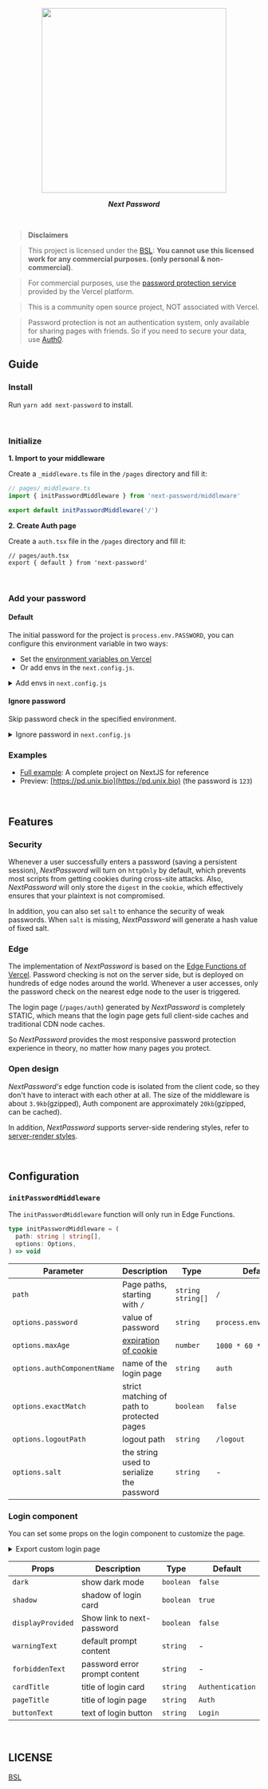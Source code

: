 <p align="center" height="370">
<img align="center" height="370" src="https://user-images.githubusercontent.com/11304944/151491082-c5cd5a37-0fff-4412-891a-bea791045824.png">
</p>
<p align="center" height="370">
<b><i>Next Password</i></b>
</p>

<br /> 


> **Disclaimers**

> This project is licensed under the [BSL](./BSL.txt): **You cannot use this licensed work for any commercial purposes. (only personal & non-commercial)**. 

> For commercial purposes, use the [password protection service](https://vercel.com/docs/concepts/projects/overview#password-protection) provided by the Vercel platform.

> This is a community open source project, NOT associated with Vercel.

> Password protection is not an authentication system, only available for sharing pages with friends. So if you need to secure your data, use [Auth0](https://auth0.com/).

## Guide

### Install

Run `yarn add next-password` to install.

<br/>

### Initialize

**1. Import to your middleware**

Create a `_middleware.ts` file in the `/pages` directory and fill it:

```ts
// pages/_middleware.ts
import { initPasswordMiddleware } from 'next-password/middleware'

export default initPasswordMiddleware('/')
```

**2. Create Auth page**

Create a `auth.tsx` file in the `/pages` directory and fill it:

```tsx
// pages/auth.tsx
export { default } from 'next-password'
```

<br/>

### Add your password

#### Default

The initial password for the project is `process.env.PASSWORD`, you can configure this environment variable in two ways:

- Set the [environment variables on Vercel](https://vercel.com/docs/concepts/projects/environment-variables)
- Or add envs in the `next.config.js`.

<details>
<summary>Add envs in <code>next.config.js</code></summary>

```js 
// next.config.js
module.exports = {
  env: {
    PASSWORD: 'test',
  }
});
```

</details>

#### Ignore password

Skip password check in the specified environment.

<details>
<summary>Ignore password in <code>next.config.js</code></summary>

```js 
// next.config.js
// When developing locally, the env of the "VERCEL_ENV" is empty, so you can skip the password checking.
module.exports = {
  env: {
    IGNORE_PASSWORD: !process.env.VERCEL_ENV,
  }
});
```

</details>

### Examples

- [Full example](https://github.com/unix/next-password/blob/master/examples/typescript): A complete project on NextJS for reference
- Preview: [https://pd.unix.bio](https://pd.unix.bio) (the password is `123`)

<br/>

## Features

### Security

Whenever a user successfully enters a password (saving a persistent session), *NextPassword* will turn on `httpOnly` by default, 
which prevents most scripts from getting cookies during cross-site attacks. Also,
*NextPassword* will only store the `digest` in the `cookie`, which effectively ensures that your plaintext is not compromised.

In addition, you can also set `salt` to enhance the security of weak passwords. When `salt` is missing, *NextPassword* will generate a hash value of fixed salt.

### Edge

The implementation of *NextPassword* is based on the [Edge Functions of Vercel](https://vercel.com/docs/concepts/functions/edge-functions).
Password checking is not on the server side, but is deployed on hundreds of edge nodes around the world.
Whenever a user accesses, only the password check on the nearest edge node to the user is triggered.

The login page (`/pages/auth`) generated by *NextPassword* is completely STATIC, which means that the login page gets full client-side caches and traditional CDN node caches.

So *NextPassword* provides the most responsive password protection experience in theory, no matter how many pages you protect.

### Open design

*NextPassword's* edge function code is isolated from the client code, so they don't have to interact with each other at all.
The size of the middleware is about `3.9kb`(gzipped), Auth component are approximately `20kb`(gzipped, can be cached).

In addition, *NextPassword* supports server-side rendering styles, refer to [server-render styles](https://github.com/unix/next-password/blob/master/examples/with-server-styles).

<br/>

## Configuration

### `initPasswordMiddleware`

The `initPasswordMiddleware` function will only run in Edge Functions.

```ts
type initPasswordMiddleware = (
  path: string | string[],
  options: Options,
) => void
```

| Parameter                   | Description                                                                                                       | Type                | Default                |
|-----------------------------|-------------------------------------------------------------------------------------------------------------------|---------------------|------------------------|
| `path`                      | Page paths, starting with `/`                                                                                     | `string` `string[]` | `/`                    |
| `options.password`          | value of password                                                                                                 | `string`            | `process.env.PASSWORD` |
| `options.maxAge`            | [expiration of cookie](https://developer.mozilla.org/en-US/docs/Web/HTTP/Cookies#define_the_lifetime_of_a_cookie) | `number`            | `1000 * 60 * 60` (1h)  |
| `options.authComponentName` | name of the login page                                                                                            | `string`            | `auth`                 |
| `options.exactMatch`        | strict matching of path to protected pages                                                                        | `boolean`           | `false`                |
| `options.logoutPath`        | logout path                                                                                                       | `string`            | `/logout`              |
| `options.salt`              | the string used to serialize the password                                                                         | `string`            | -                      |

### Login component

You can set some props on the login component to customize the page.

<details>
<summary>Export custom login page</summary>

```js 
// pages/auth.tsx
import Login from 'next-password'

const Auth = () => (
  <Login displayProvided buttonText="go">
    <p>
      Click on <a href="">this link</a> to contact me.
    </p>
  </Login>
)
export default Auth
```

</details>

| Props             | Description                   | Type      | Default          |
|-------------------|-------------------------------|-----------|------------------|
| `dark`            | show dark mode                | `boolean` | `false`          |
| `shadow`          | shadow of login card          | `boolean` | `true`           |
| `displayProvided` | Show link to next-password    | `boolean` | `false`          |
| `warningText`     | default prompt content        | `string`  | -                |
| `forbiddenText`   | password error prompt content | `string`  | -                |
| `cardTitle`       | title of login card           | `string`  | `Authentication` |
| `pageTitle`       | title of login page           | `string`  | `Auth`           |
| `buttonText`      | text of login button          | `string`  | `Login`          |

<br/>


## LICENSE

[BSL](./BSL.txt)
